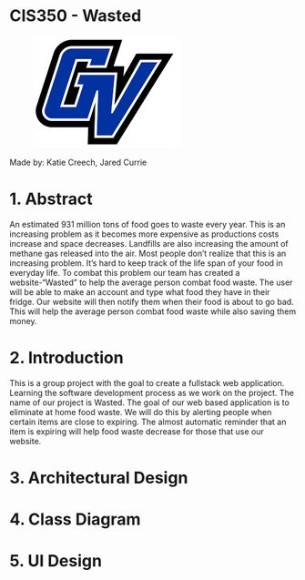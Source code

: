 <h1>CIS350 - Wasted </h1>

<figure>
<img src="GV.png"> </img>
</figure>

Made by: Katie Creech, Jared Currie

<h1>1. Abstract</h1>
An estimated 931 million tons of food goes to waste every year. This is an increasing problem as it becomes more expensive as productions costs increase and space decreases. Landfills are also increasing the amount of methane gas released into the air. Most people don’t realize that this is an increasing problem. It’s hard to keep track of the life span of your food in everyday life. To combat this problem our team has created a website-“Wasted” to help the average person combat food waste. The user will be able to make an account and type what food they have in their fridge. Our website will then notify them when their food is about to go bad. This will help the average person combat food waste while also saving them money.

<h1>2. Introduction</h1>

This is a group project with the goal to create a fullstack web application. Learning the software development process as we work on the project. The name of our project is Wasted. The goal of our web based application is to eliminate at home food waste. We will do this by alerting people when certain items are close to expiring. The almost automatic reminder that an item is expiring will help food waste decrease for those that use our website.

<h1>3. Architectural Design</h1>


<h1>4. Class Diagram</h1>


<h1>5. UI Design</h1>
